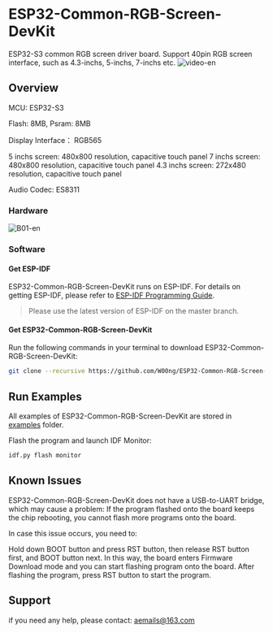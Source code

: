 # ESP32-Common-RGB-Screen-DevKit

ESP32-S3 common RGB screen driver board. Support 40pin RGB screen interface, such as 4.3-inchs, 5-inchs, 7-inchs etc.
![video-en](https://user-images.githubusercontent.com/10337553/193231967-25c261e2-b105-46ac-b78e-53c4be99a2cc.png)


## Overview

MCU: ESP32-S3

Flash: 8MB, Psram: 8MB

Display Interface： RGB565

5 inchs screen: 480x800 resolution, capacitive touch panel
7 inchs screen: 480x800 resolution, capacitive touch panel
4.3 inchs screen: 272x480 resolution, capacitive touch panel

Audio Codec: ES8311

### Hardware

![B01-en](https://user-images.githubusercontent.com/10337553/193231911-9f4dc2e3-9a75-44ea-a051-2700fd5238dc.png)

### Software

#### Get ESP-IDF

ESP32-Common-RGB-Screen-DevKit runs on ESP-IDF. For details on getting ESP-IDF, please refer to [ESP-IDF Programming Guide](https://idf.espressif.com/).

> Please use the latest version of ESP-IDF on the master branch.

#### Get ESP32-Common-RGB-Screen-DevKit

Run the following commands in your terminal to download ESP32-Common-RGB-Screen-DevKit:

```bash
git clone --recursive https://github.com/W00ng/ESP32-Common-RGB-Screen-DevKit.git
```

## Run Examples

All examples of ESP32-Common-RGB-Screen-DevKit are stored in [examples](./examples) folder. 

Flash the program and launch IDF Monitor:

```bash
idf.py flash monitor
```

## Known Issues

ESP32-Common-RGB-Screen-DevKit does not have a USB-to-UART bridge, which may cause a problem: If the program flashed onto the board keeps the chip rebooting, you cannot flash more programs onto the board.

In case this issue occurs, you need to:

Hold down BOOT button and press RST button, then release RST button first, and BOOT button next. In this way, the board enters Firmware Download mode and you can start flashing program onto the board.
After flashing the program, press RST button to start the program.

## Support

if you need any help, please contact: aemails@163.com

